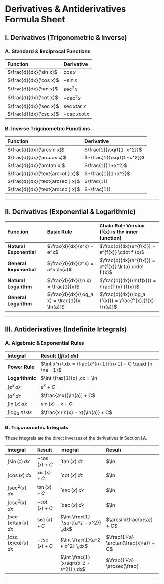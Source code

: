 # Derivatives & Antiderivatives Formula Sheet

## I. Derivatives (Trigonometric & Inverse)

### A. Standard & Reciprocal Functions
| Function | Derivative |
| :--- | :--- |
| $\frac{d}{dx}(\sin x)$ | $\cos x$ |
| $\frac{d}{dx}(\cos x)$ | $-\sin x$ |
| $\frac{d}{dx}(\tan x)$ | $\sec^2 x$ |
| $\frac{d}{dx}(\cot x)$ | $-\csc^2 x$ |
| $\frac{d}{dx}(\sec x)$ | $\sec x \tan x$ |
| $\frac{d}{dx}(\csc x)$ | $-\csc x \cot x$ |

### B. Inverse Trigonometric Functions
| Function | Derivative |
| :--- | :--- |
| $\frac{d}{dx}(\arcsin x)$ | $\frac{1}{\sqrt{1-x^2}}$ |
| $\frac{d}{dx}(\arccos x)$ | $-\frac{1}{\sqrt{1-x^2}}$ |
| $\frac{d}{dx}(\arctan x)$ | $\frac{1}{1+x^2}$ |
| $\frac{d}{dx}(\text{arccot } x)$ | $-\frac{1}{1+x^2}$ |
| $\frac{d}{dx}(\text{arcsec } x)$ | $\frac{1}{|x|\sqrt{x^2-1}}$ |
| $\frac{d}{dx}(\text{arccsc } x)$ | $-\frac{1}{|x|\sqrt{x^2-1}}$ |

---

## II. Derivatives (Exponential & Logarithmic)

| Function | Basic Rule | Chain Rule Version ($\mathbf{f(x)}$ is the inner function) |
| :--- | :--- | :--- |
| **Natural Exponential** | $\frac{d}{dx}(e^x) = e^x$ | $\frac{d}{dx}(e^{f(x)}) = e^{f(x)} \cdot f'(x)$ |
| **General Exponential** | $\frac{d}{dx}(a^x) = a^x \ln(a)$ | $\frac{d}{dx}(a^{f(x)}) = a^{f(x)} \ln(a) \cdot f'(x)$ |
| **Natural Logarithm** | $\frac{d}{dx}(\ln x) = \frac{1}{x}$ | $\frac{d}{dx}(\ln(f(x))) = \frac{f'(x)}{f(x)}$ |
| **General Logarithm** | $\frac{d}{dx}(\log_a x) = \frac{1}{x \ln(a)}$ | $\frac{d}{dx}(\log_a (f(x))) = \frac{f'(x)}{f(x) \ln(a)}$ |

---

## III. Antiderivatives (Indefinite Integrals)

### A. Algebraic & Exponential Rules
| Integral | Result ($\int f(x) \,dx$) |
| :--- | :--- |
| **Power Rule** | $\int x^n \,dx = \frac{x^{n+1}}{n+1} + C \quad (n \ne -1)$ |
| **Logarithmic** | $\int \frac{1}{x} \,dx = \ln |x| + C$ |
| $\int e^x \,dx$ | $e^x + C$ |
| $\int a^x \,dx$ | $\frac{a^x}{\ln(a)} + C$ |
| $\int \ln(x) \,dx$ | $x \ln(x) - x + C$ |
| $\int \log_a(x) \,dx$ | $\frac{x \ln(x) - x}{\ln(a)} + C$ |

### B. Trigonometric Integrals
These integrals are the direct inverses of the derivatives in Section I.A.

| Integral | Result | Integral | Result |
| :--- | :--- | :--- | :--- |
| $\int \sin(x) \,dx$ | $-\cos(x) + C$ | $\int \tan(x) \,dx$ | $\ln |\sec(x)| + C$ |
| $\int \cos(x) \,dx$ | $\sin(x) + C$ | $\int \cot(x) \,dx$ | $\ln |\sin(x)| + C$ |
| $\int \sec^2(x) \,dx$ | $\tan(x) + C$ | $\int \sec(x) \,dx$ | $\ln |\sec(x) + \tan(x)| + C$ |
| $\int \csc^2(x) \,dx$ | $-\cot(x) + C$ | $\int \csc(x) \,dx$ | $\ln |\csc(x) - \cot(x)| + C$ |
| $\int \sec(x)\tan(x) \,dx$ | $\sec(x) + C$ | $\int \frac{1}{\sqrt{a^2 - x^2}} \,dx$ | $\arcsin(\frac{x}{a}) + C$ |
| $\int \csc(x)\cot(x) \,dx$ | $-\csc(x) + C$ | $\int \frac{1}{a^2 + x^2} \,dx$ | $\frac{1}{a} \arctan(\frac{x}{a}) + C$ |
| | | $\int \frac{1}{x\sqrt{x^2 - a^2}} \,dx$ | $\frac{1}{a} \arcsec(\frac{|x|}{a}) + C$ |

---
